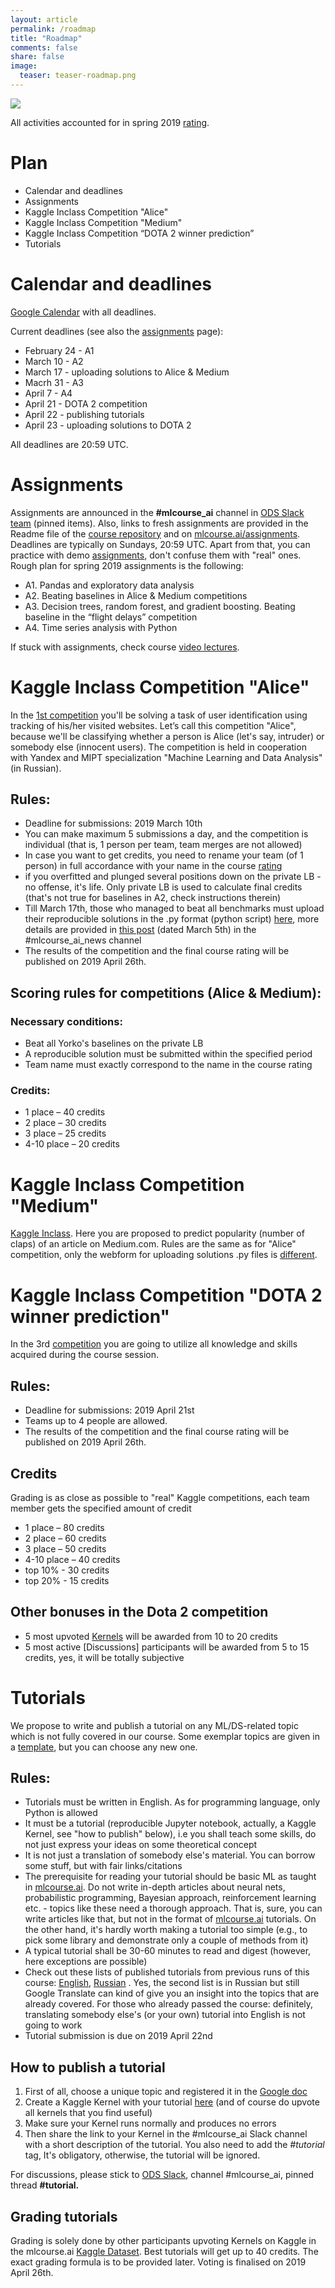 ```yaml
---
layout: article
permalink: /roadmap
title: "Roadmap"
comments: false
share: false
image:
  teaser: teaser-roadmap.png
---
```


<img src='../images/teaser-roadmap.png'>

All activities accounted for in spring 2019 [rating](https://drive.google.com/open?id=1LAy1eK8vIONzIWgcCEaVmhKPSj579zK5lrECf_tQT60). 

# Plan
- Calendar and deadlines
- Assignments
- Kaggle Inclass Competition "Alice"
- Kaggle Inclass Competition "Medium"
- Kaggle Inclass Competition “DOTA 2 winner prediction”
- Tutorials

# Calendar and deadlines
[Google Calendar](https://calendar.google.com/calendar?cid=Z25pZ3EwZGxxb2I5cDZwMWptam5rdmY3NWtAZ3JvdXAuY2FsZW5kYXIuZ29vZ2xlLmNvbQ) with all deadlines.

Current deadlines (see also the [assignments](assignments) page):
 - February 24 - A1
 - March 10 - A2
 - March 17 - uploading solutions to Alice & Medium 
 - Macrh 31 - A3
 - April 7 - A4
 - April 21 - DOTA 2 competition
 - April 22 - publishing tutorials
 - April 23 - uploading solutions to DOTA 2
 
All deadlines are 20:59 UTC. 

# Assignments
Assignments are announced in the **#mlcourse_ai** channel in [ODS Slack team](https://opendatascience.slack.com/) (pinned items). Also, links to fresh assignments are provided in the Readme file of the [course repository](https://github.com/Yorko/mlcourse.ai) and on [mlcourse.ai/assignments](assignments). Deadlines are typically on Sundays, 20:59 UTC. Apart from that, you can practice with demo [assignments](assignments), don't confuse them with "real" ones. Rough plan for spring 2019 assignments is the following:
 - A1. Pandas and exploratory data analysis
 - A2. Beating baselines in Alice & Medium competitions
 - A3. Decision trees, random forest, and gradient boosting. Beating baseline in  the “flight delays” competition
 - A4. Time series analysis with Python
 
If stuck with assignments, check course [video lectures](lectures).

# Kaggle Inclass Competition "Alice"

In the [1st competition](https://www.kaggle.com/c/catch-me-if-you-can-intruder-detection-through-webpage-session-tracking2) you'll be solving a task of user identification using tracking of his/her visited websites. Let’s call this competition "Alice", because we'll be classifying whether a person is Alice (let's say, intruder) or somebody else (innocent users). The competition is held in cooperation with Yandex and MIPT specialization "Machine Learning and Data Analysis" (in Russian).

## Rules:

- Deadline for submissions: 2019 March 10th
- You can make maximum 5 submissions a day, and the competition is individual (that is, 1 person per team, team merges are not allowed)
- In case you want to get credits, you need to rename your team (of 1 person) in full accordance with your name in the course [rating](https://drive.google.com/open?id=1LAy1eK8vIONzIWgcCEaVmhKPSj579zK5lrECf_tQT60)
- if you overfitted and plunged several positions down on the private LB - no offense, it's life. Only private LB is used to calculate final credits (that's not true for baselines in A2, check instructions therein)
- Till March 17th, those who managed to beat all benchmarks must upload their reproducible solutions in the .py format (python script) [here](https://www.dropbox.com/request/i4HUVdwQWTSUtfUEJndV), more details are provided in [this post](https://opendatascience.slack.com/archives/C39147V60/p1551744009070400) (dated March 5th) in the #mlcourse_ai_news channel
- The results of the competition and the final course rating will be published on 2019 April 26th.

## Scoring rules for competitions (Alice & Medium):

### Necessary conditions:
   - Beat all Yorko's baselines on the private LB
   - A reproducible solution must be submitted within the specified period
   - Team name must exactly correspond to the name in the course rating 

### Credits: 
   - 1 place – 40 credits
   - 2 place – 30 credits
   - 3 place – 25 credits
   - 4-10 place – 20 credits

# Kaggle Inclass Competition "Medium"

[Kaggle Inclass](https://www.kaggle.com/c/how-good-is-your-medium-article/). Here you are proposed to predict popularity (number of claps) of an article on Medium.com. Rules are the same as for "Alice" competition, only the webform for uploading solutions .py files is [different](https://www.dropbox.com/request/0iLhMirOekk2QV98Mj2B).

# Kaggle Inclass Competition "DOTA 2 winner prediction"
In the 3rd [competition](https://www.kaggle.com/c/mlcourse-dota2-win-prediction) you are going to utilize all knowledge and skills acquired during the course session. 

## Rules:
 - Deadline for submissions: 2019 April 21st
 - Teams up to 4 people are allowed.
 - The results of the competition and the final course rating will be published on 2019 April 26th.
 
## Credits
 Grading is as close as possible to "real" Kaggle competitions, each team member gets the specified amount of credit
   - 1 place – 80 credits
   - 2 place – 60 credits
   - 3 place – 50 credits
   - 4-10 place – 40 credits
   - top 10% - 30 credits
   - top 20% - 15 credits
   
## Other bonuses in the Dota 2 competition
 - 5 most upvoted [Kernels](https://www.kaggle.com/c/mlcourse-dota2-win-prediction/kernels) will be awarded from 10 to 20 credits
 - 5 most active [Discussions] participants will be awarded from 5 to 15 credits, yes, it will be totally subjective

# Tutorials 

We propose to write and publish a tutorial on any ML/DS-related topic which is not fully covered in our course. Some exemplar topics are given in a [template](https://github.com/Yorko/mlcourse.ai/blob/master/jupyter_english/tutorials/tutorial_template.ipynb), but you can choose any new one. 

## Rules:
- Tutorials must be written in English. As for programming language, only Python is allowed
- It must be a tutorial (reproducible Jupyter notebook, actually, a Kaggle Kernel, see "how to publish" below), i.e you shall teach some skills, do not just express your ideas on some theoretical concept
- It is not just a translation of somebody else's material. You can borrow some stuff, but with fair links/citations
- The prerequisite for reading your tutorial should be basic ML as taught in [mlcourse.ai](https://mlcourse.ai). Do not write in-depth articles about neural nets, probabilistic programming, Bayesian approach, reinforcement learning etc. - topics like these need a thorough approach. That is, sure, you can write articles like that, but not in the format of [mlcourse.ai](https://mlcourse.ai) tutorials. On the other hand, it's hardly worth making a tutorial too simple (e.g., to pick some library and demonstrate only a couple of methods from it)
- A typical tutorial shall be 30-60 minutes to read and digest (however, here exceptions are possible) 
- Check out these lists of published tutorials from previous runs of this course: [English](tutorials), [Russian](https://github.com/Yorko/mlcourse.ai/wiki/Individual-projects-and-tutorials-(in-Russian)) . Yes, the second list is in Russian but still Google Translate can kind of give you an insight into the topics that are already covered. For those who already passed the course: definitely, translating somebody else's (or your own) tutorial into English is not going to work
- Tutorial submission is due on 2019 April 22nd

## How to publish a tutorial

1. First of all, choose a unique topic and registered it in the [Google doc](https://docs.google.com/spreadsheets/d/1oURFd4G--FyCP-mj8Dc5y0jAo_uJ3d3f5ljjcQDLZsc/edit?usp=sharing)
2. Create a Kaggle Kernel with your tutorial [here](https://inclass.kaggle.com/kashnitsky/mlcourse/kernels) (and of course do upvote all kernels that you find useful)
3. Make sure your Kernel runs normally and produces no errors
4. Then share the link to your Kernel in the #mlcourse_ai Slack channel with a short description of the tutorial. You also need to add the *#tutorial* tag, It's obligatory, otherwise, the tutorial will be ignored.

For discussions, please stick to [ODS Slack](https://opendatascience.slack.com), channel #mlcourse_ai, pinned thread **#tutorial.**

## Grading tutorials
Grading is solely done by other participants upvoting Kernels on Kaggle in the mlcourse.ai [Kaggle Dataset](https://inclass.kaggle.com/kashnitsky/mlcourse/kernels). Best tutorials will get up to 40 credits. The exact grading formula is to be provided later. Voting is finalised on 2019 April 26th.






